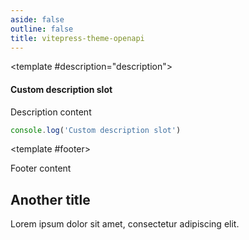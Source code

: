 ```yaml
---
aside: false
outline: false
title: vitepress-theme-openapi
---
```


<script setup lang="ts">
import { useData } from 'vitepress'
import { useOpenapi } from 'vitepress-theme-openapi'

const { isDark } = useData()

const openapi = useOpenapi()

const operations = openapi.json.paths

const operationId = Object.keys(operations).length > 0 
    ? operations[Object.keys(operations)[0]].get.operationId 
    : null
</script>

<OAOperation v-if="operationId" :operationId="operationId" :isDark="isDark">

<template #description="description">

#### Custom description slot

<div class="p-3 bg-gray-100 border">
<p>Description content</p>
</div>

```javascript
console.log('Custom description slot')
```

</template>

<template #footer>

<div class="p-4 bg-gray-100">
  <p>Footer content</p>
</div>

</template>

</OAOperation>

## Another title

Lorem ipsum dolor sit amet, consectetur adipiscing elit.
